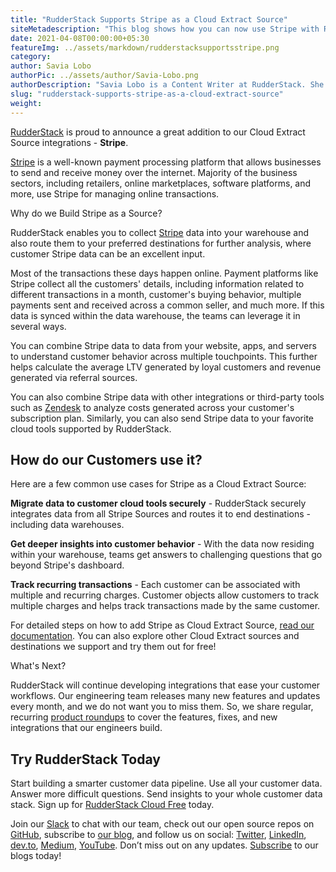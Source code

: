 ```yaml
---
title: "RudderStack Supports Stripe as a Cloud Extract Source"
siteMetadescription: "This blog shows how you can now use Stripe with RudderStack. Now send your payment processing customer data to Stripe with a few simple steps."
date: 2021-04-08T00:00:00+05:30
featureImg: ../assets/markdown/rudderstacksupportsstripe.png
category:
author: Savia Lobo
authorPic: ../assets/author/Savia-Lobo.png
authorDescription: "Savia Lobo is a Content Writer at RudderStack. She is a techie at heart and loves to stay up to date with tech happenings across the globe. If she is not writing or reading, you will find her singing and composing songs."
slug: "rudderstack-supports-stripe-as-a-cloud-extract-source"
weight: 
---
```



[RudderStack](https://rudderstack.com/) is proud to announce a great addition to our Cloud Extract Source integrations - **Stripe**. 

[Stripe](https://docs.rudderstack.com/cloud-extract-sources/stripe#getting-started) is a well-known payment processing platform that allows businesses to send and receive money over the internet. Majority of the business sectors, including retailers, online marketplaces, software platforms, and more, use Stripe for managing online transactions.

Why do we Build Stripe as a Source?

RudderStack enables you to collect [Stripe](https://rudderstack.com/integration/stripe-source/) data into your warehouse and also route them to your preferred destinations for further analysis, where customer Stripe data can be an excellent input.

Most of the transactions these days happen online. Payment platforms like Stripe collect all the customers' details, including information related to different transactions in a month, customer's buying behavior, multiple payments sent and received across a common seller, and much more. If this data is synced within the data warehouse, the teams can leverage it in several ways. 

You can combine Stripe data to data from your website, apps, and servers to understand customer behavior across multiple touchpoints. This further helps calculate the average LTV generated by loyal customers and revenue generated via referral sources.

You can also combine Stripe data with other integrations or third-party tools such as [Zendesk](https://rudderstack.com/integration/zendesk/) to analyze costs generated across your customer's subscription plan. Similarly, you can also send Stripe data to your favorite cloud tools supported by RudderStack. 


## How do our Customers use it?

Here are a few common use cases for Stripe as a Cloud Extract Source: 

**Migrate data to customer cloud tools securely** - RudderStack securely integrates data from all Stripe Sources and routes it to end destinations - including data warehouses.

**Get deeper insights into customer behavior** - With the data now residing within your warehouse, teams get answers to challenging questions that go beyond Stripe's dashboard.  

**Track recurring transactions** - Each customer can be associated with multiple and recurring charges. Customer objects allow customers to track multiple charges and helps track transactions made by the same customer.

For detailed steps on how to add Stripe as Cloud Extract Source, [read our documentation](https://docs.rudderstack.com/cloud-extract-sources/stripe). You can also explore other Cloud Extract sources and destinations we support and try them out for free!

What's Next?

RudderStack will continue developing integrations that ease your customer workflows. Our engineering team releases many new features and updates every month, and we do not want you to miss them. So, we share regular, recurring [product roundups](https://rudderstack.com/blog/inew-feature-roundup-2021-03-3) to cover the features, fixes, and new integrations that our engineers build. 

## Try RudderStack Today

Start building a smarter customer data pipeline. Use all your customer data. Answer more difficult questions. Send insights to your whole customer data stack. Sign up for [RudderStack Cloud Free](https://app.rudderlabs.com/signup?type=freetrial) today.

Join our [Slack](https://resources.rudderstack.com/join-rudderstack-slack) to chat with our team, check out our open source repos on [GitHub](https://github.com/rudderlabs), subscribe to [our blog](https://rudderstack.com/blog/), and follow us on social: [Twitter](https://twitter.com/RudderStack), [LinkedIn](https://www.linkedin.com/company/rudderlabs/), [dev.to](https://dev.to/rudderstack), [Medium](https://rudderstack.medium.com/), [YouTube](https://www.youtube.com/channel/UCgV-B77bV_-LOmKYHw8jvBw). Don’t miss out on any updates. [Subscribe](https://rudderstack.com/blog/) to our blogs today!